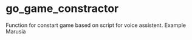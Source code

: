 # go_game_constractor
Function for constart game based on script for voice assistent. Example Marusia
